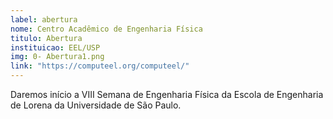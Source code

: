 ```yaml
---
label: abertura
nome: Centro Acadêmico de Engenharia Física
titulo: Abertura
instituicao: EEL/USP
img: 0- Abertura1.png
link: "https://computeel.org/computeel/"
---
```


Daremos início a VIII Semana de Engenharia Física da Escola de Engenharia de Lorena da Universidade de São Paulo.
